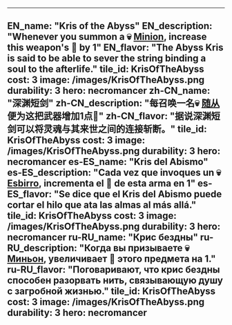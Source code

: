 ---

EN_name: "Kris of the Abyss"
EN_description: "Whenever you summon a 💀 <u>Minion</u>, increase this weapon's 🔸 by 1"
EN_flavor: "The Abyss Kris is said to be able to sever the string binding a soul to the afterlife."
tile_id: KrisOfTheAbyss
cost: 3
image: /images/KrisOfTheAbyss.png
durability: 3
hero: necromancer
zh-CN_name: "深渊短剑"
zh-CN_description: "每召唤一名💀 <u>随从</u>便为这把武器增加1点🔸"
zh-CN_flavor: "据说深渊短剑可以将灵魂与其来世之间的连接斩断。"
tile_id: KrisOfTheAbyss
cost: 3
image: /images/KrisOfTheAbyss.png
durability: 3
hero: necromancer
es-ES_name: "Kris del Abismo"
es-ES_description: "Cada vez que invoques un 💀 <u>Esbirro</u>, incrementa el 🔸 de esta arma en 1"
es-ES_flavor: "Se dice que el Kris del Abismo puede cortar el hilo que ata las almas al más allá."
tile_id: KrisOfTheAbyss
cost: 3
image: /images/KrisOfTheAbyss.png
durability: 3
hero: necromancer
ru-RU_name: "Крис бездны"
ru-RU_description: "Когда вы призываете 💀 <u>Миньон</u>, увеличивает 🔸 этого предмета на 1."
ru-RU_flavor: "Поговаривают, что крис бездны способен разорвать нить, связывающую душу с загробной жизнью."
tile_id: KrisOfTheAbyss
cost: 3
image: /images/KrisOfTheAbyss.png
durability: 3
hero: necromancer
---